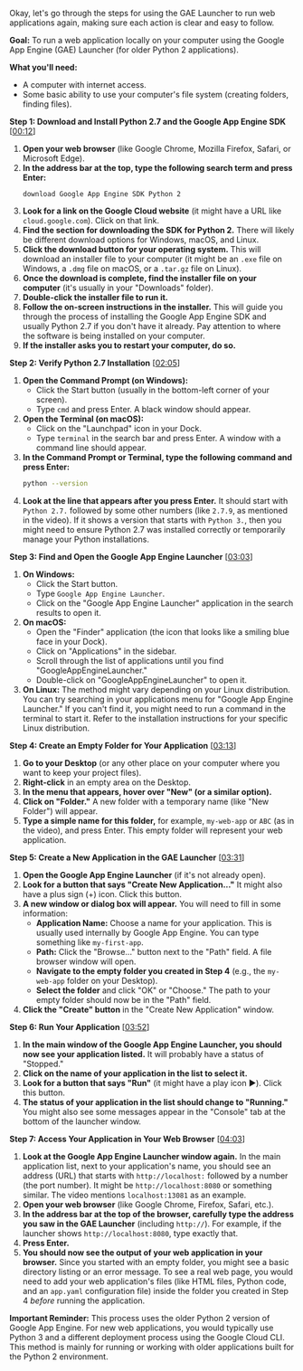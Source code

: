 Okay, let's go through the steps for using the GAE Launcher to run web applications again, making sure each action is clear and easy to follow.

**Goal:** To run a web application locally on your computer using the Google App Engine (GAE) Launcher (for older Python 2 applications).

**What you'll need:**

* A computer with internet access.
* Some basic ability to use your computer's file system (creating folders, finding files).

**Step 1: Download and Install Python 2.7 and the Google App Engine SDK** \[[00:12](http://www.youtube.com/watch?v=1kPILMMe6EY&t=12)]

1.  **Open your web browser** (like Google Chrome, Mozilla Firefox, Safari, or Microsoft Edge).
2.  **In the address bar at the top, type the following search term and press Enter:**
    ```
    download Google App Engine SDK Python 2
    ```
3.  **Look for a link on the Google Cloud website** (it might have a URL like `cloud.google.com`). Click on that link.
4.  **Find the section for downloading the SDK for Python 2.** There will likely be different download options for Windows, macOS, and Linux.
5.  **Click the download button for your operating system.** This will download an installer file to your computer (it might be an `.exe` file on Windows, a `.dmg` file on macOS, or a `.tar.gz` file on Linux).
6.  **Once the download is complete, find the installer file on your computer** (it's usually in your "Downloads" folder).
7.  **Double-click the installer file to run it.**
8.  **Follow the on-screen instructions in the installer.** This will guide you through the process of installing the Google App Engine SDK and usually Python 2.7 if you don't have it already. Pay attention to where the software is being installed on your computer.
9.  **If the installer asks you to restart your computer, do so.**

**Step 2: Verify Python 2.7 Installation** \[[02:05](http://www.youtube.com/watch?v=1kPILMMe6EY&t=125)]

1.  **Open the Command Prompt (on Windows):**
    * Click the Start button (usually in the bottom-left corner of your screen).
    * Type `cmd` and press Enter. A black window should appear.
2.  **Open the Terminal (on macOS):**
    * Click on the "Launchpad" icon in your Dock.
    * Type `terminal` in the search bar and press Enter. A window with a command line should appear.
3.  **In the Command Prompt or Terminal, type the following command and press Enter:**
    ```bash
    python --version
    ```
4.  **Look at the line that appears after you press Enter.** It should start with `Python 2.7.` followed by some other numbers (like `2.7.9`, as mentioned in the video). If it shows a version that starts with `Python 3.`, then you might need to ensure Python 2.7 was installed correctly or temporarily manage your Python installations.

**Step 3: Find and Open the Google App Engine Launcher** \[[03:03](http://www.youtube.com/watch?v=1kPILMMe6EY&t=183)]

1.  **On Windows:**
    * Click the Start button.
    * Type `Google App Engine Launcher`.
    * Click on the "Google App Engine Launcher" application in the search results to open it.
2.  **On macOS:**
    * Open the "Finder" application (the icon that looks like a smiling blue face in your Dock).
    * Click on "Applications" in the sidebar.
    * Scroll through the list of applications until you find "GoogleAppEngineLauncher."
    * Double-click on "GoogleAppEngineLauncher" to open it.
3.  **On Linux:** The method might vary depending on your Linux distribution. You can try searching in your applications menu for "Google App Engine Launcher." If you can't find it, you might need to run a command in the terminal to start it. Refer to the installation instructions for your specific Linux distribution.

**Step 4: Create an Empty Folder for Your Application** \[[03:13](http://www.youtube.com/watch?v=1kPILMMe6EY&t=193)]

1.  **Go to your Desktop** (or any other place on your computer where you want to keep your project files).
2.  **Right-click** in an empty area on the Desktop.
3.  **In the menu that appears, hover over "New" (or a similar option).**
4.  **Click on "Folder."** A new folder with a temporary name (like "New Folder") will appear.
5.  **Type a simple name for this folder,** for example, `my-web-app` or `ABC` (as in the video), and press Enter. This empty folder will represent your web application.

**Step 5: Create a New Application in the GAE Launcher** \[[03:31](http://www.youtube.com/watch?v=1kPILMMe6EY&t=211)]

1.  **Open the Google App Engine Launcher** (if it's not already open).
2.  **Look for a button that says "Create New Application..."** It might also have a plus sign (+) icon. Click this button.
3.  **A new window or dialog box will appear.** You will need to fill in some information:
    * **Application Name:** Choose a name for your application. This is usually used internally by Google App Engine. You can type something like `my-first-app`.
    * **Path:** Click the "Browse..." button next to the "Path" field. A file browser window will open.
    * **Navigate to the empty folder you created in Step 4** (e.g., the `my-web-app` folder on your Desktop).
    * **Select the folder** and click "OK" or "Choose." The path to your empty folder should now be in the "Path" field.
4.  **Click the "Create" button** in the "Create New Application" window.

**Step 6: Run Your Application** \[[03:52](http://www.youtube.com/watch?v=1kPILMMe6EY&t=232)]

1.  **In the main window of the Google App Engine Launcher, you should now see your application listed.** It will probably have a status of "Stopped."
2.  **Click on the name of your application in the list to select it.**
3.  **Look for a button that says "Run"** (it might have a play icon ▶️). Click this button.
4.  **The status of your application in the list should change to "Running."** You might also see some messages appear in the "Console" tab at the bottom of the launcher window.

**Step 7: Access Your Application in Your Web Browser** \[[04:03](http://www.youtube.com/watch?v=1kPILMMe6EY&t=243)]

1.  **Look at the Google App Engine Launcher window again.** In the main application list, next to your application's name, you should see an address (URL) that starts with `http://localhost:` followed by a number (the port number). It might be `http://localhost:8080` or something similar. The video mentions `localhost:13081` as an example.
2.  **Open your web browser** (like Google Chrome, Firefox, Safari, etc.).
3.  **In the address bar at the top of the browser, carefully type the address you saw in the GAE Launcher** (including `http://`). For example, if the launcher shows `http://localhost:8080`, type exactly that.
4.  **Press Enter.**
5.  **You should now see the output of your web application in your browser.** Since you started with an empty folder, you might see a basic directory listing or an error message. To see a real web page, you would need to add your web application's files (like HTML files, Python code, and an `app.yaml` configuration file) inside the folder you created in Step 4 *before* running the application.

**Important Reminder:** This process uses the older Python 2 version of Google App Engine. For new web applications, you would typically use Python 3 and a different deployment process using the Google Cloud CLI. This method is mainly for running or working with older applications built for the Python 2 environment.